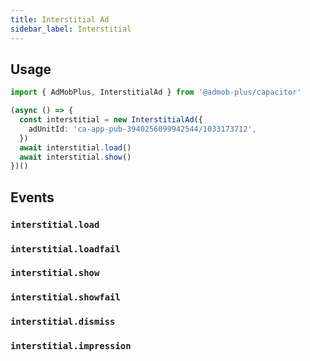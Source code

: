 ```yaml
---
title: Interstitial Ad
sidebar_label: Interstitial
---
```


## Usage

```ts
import { AdMobPlus, InterstitialAd } from '@admob-plus/capacitor'

(async () => {
  const interstitial = new InterstitialAd({
    adUnitId: 'ca-app-pub-3940256099942544/1033173712',
  })
  await interstitial.load()
  await interstitial.show()
})()
```

## Events

### `interstitial.load`

### `interstitial.loadfail`

### `interstitial.show`

### `interstitial.showfail`

### `interstitial.dismiss`

### `interstitial.impression`
